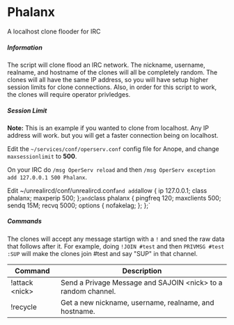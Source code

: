 # Phalanx
A localhost clone flooder for IRC

##### Information
The script will clone flood an IRC network. The nickname, username, realname, and hostname of the clones will all be completely random. The clones will all have the same IP address, so you will have setup higher session limits for clone connections. Also, in order for this script to work, the clones will require operator privledges.

##### Session Limit
**Note:** This is an example if you wanted to clone from localhost. Any IP address will work. but you will get a faster connection being on localhost.

Edit the `~/services/conf/operserv.conf` config file for Anope, and change `maxsessionlimit` to **500**.

On your IRC do `/msg OperServ reload` and then `/msg OperServ exception add 127.0.0.1 500 Phalanx`.

Edit ~/unrealircd/conf/unrealircd.conf` and add `allow { ip 127.0.0.1; class phalanx; maxperip 500; };` and `class phalanx { pingfreq 120; maxclients 500; sendq 15M; recvq 5000; options { nofakelag; }; };`

##### Commands
The clones will accept any message startign with a `!` and sned the raw data that follows after it.
For example, doing `!JOIN #test` and then `PRIVMSG #test :SUP` will make the clones join #test and say "SUP" in that channel.

| Command | Description |
| --- | --- |
| !attack \<nick> | Send a Privage Message and SAJOIN \<nick> to a random channel. |
| !recycle | Get a new nickname, username, realname, and hostname. |
